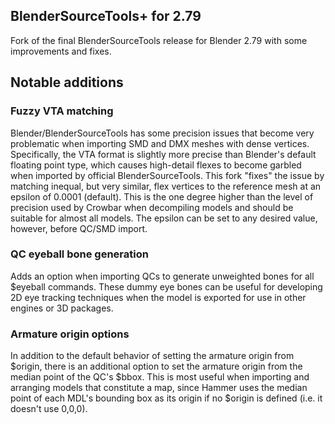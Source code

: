 ## BlenderSourceTools+ for 2.79
Fork of the final BlenderSourceTools release for Blender 2.79 with some improvements and fixes.

## Notable additions

### Fuzzy VTA matching
Blender/BlenderSourceTools has some precision issues that become very problematic when importing SMD and DMX meshes with dense vertices. Specifically, the VTA format is slightly more precise than Blender's default floating point type, which causes high-detail flexes to become garbled when imported by official BlenderSourceTools. This fork "fixes" the issue by matching inequal, but very similar, flex vertices to the reference mesh at an epsilon of 0.0001 (default). This is the one degree higher than the level of precision used by Crowbar when decompiling models and should be suitable for almost all models. The epsilon can be set to any desired value, however, before QC/SMD import.

### QC eyeball bone generation
Adds an option when importing QCs to generate unweighted bones for all $eyeball commands. These dummy eye bones can be useful for developing 2D eye tracking techniques when the model is exported for use in other engines or 3D packages.

### Armature origin options
In addition to the default behavior of setting the armature origin from $origin, there is an additional option to set the armature origin from the median point of the QC's $bbox. This is most useful when importing and arranging models that constitute a map, since Hammer uses the median point of each MDL's bounding box as its origin if no $origin is defined  (i.e. it doesn't use 0,0,0).
